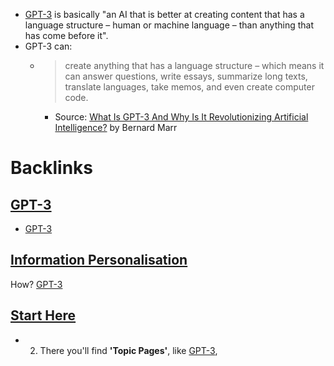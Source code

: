 - [GPT-3](<GPT-3.md>) is basically "an AI that is better at creating content that has a language structure – human or machine language – than anything that has come before it".
- GPT-3 can:
    - > create anything that has a language structure – which means it can answer questions, write essays, summarize long texts, translate languages, take memos, and even create computer code.
        - Source: [What Is GPT-3 And Why Is It Revolutionizing Artificial Intelligence?](https://www.forbes.com/sites/bernardmarr/2020/10/05/what-is-gpt-3-and-why-is-it-revolutionizing-artificial-intelligence/) by Bernard Marr

# Backlinks
## [GPT-3](<GPT-3.md>)
- [GPT-3](<GPT-3.md>)

## [Information Personalisation](<Information Personalisation.md>)
How? [GPT-3](<GPT-3.md>)

## [Start Here](<Start Here.md>)
- 2. There you'll find **'Topic Pages'**, like [GPT-3](<GPT-3.md>),

